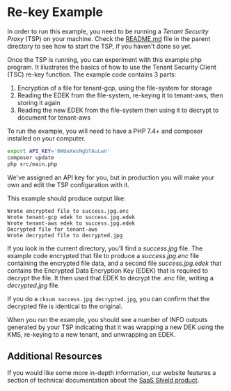 # Re-key Example

In order to run this example, you need to be running a _Tenant Security Proxy_ (TSP) on your machine.
Check the [README.md](../README.md) file in the parent directory to see how to start the TSP, if you haven't done so
yet.

Once the TSP is running, you can experiment with this example php program. It illustrates the basics of how
to use the Tenant Security Client (TSC) re-key function. The example code contains 3 parts:

1. Encryption of a file for tenant-gcp, using the file-system for storage
2. Reading the EDEK from the file-system, re-keying it to tenant-aws, then storing it again
3. Reading the new EDEK from the file-system then using it to decrypt to document for tenant-aws

To run the example, you will need to have a PHP 7.4+ and composer installed on your computer.

```bash
export API_KEY='0WUaXesNgbTAuLwn'
composer update
php src/main.php
```

We've assigned an API key for you, but in production you will make your own and edit the TSP
configuration with it.

This example should produce output like:

```
Wrote encrypted file to success.jpg.enc
Wrote tenant-gcp edek to success.jpg.edek
Wrote tenant-aws edek to success.jpg.edek
Decrypted file for tenant-aws
Wrote decrypted file to decrypted.jpg
```

If you look in the current directory, you'll find a _success.jpg_ file. The example code encrypted
that file to produce a _success.jpg.enc_ file containing the encrypted file data, and a second file
_success.jpg.edek_ that contains the Encrypted Data Encryption Key (EDEK) that is required to
decrypt the file. It then used that EDEK to decrypt the _.enc_ file, writing a _decrypted.jpg_ file.

If you do a `cksum success.jpg decrypted.jpg`, you can confirm that the decrypted file is identical
to the original.

When you run the example, you should see a number of INFO outputs generated by your TSP indicating
that it was wrapping a new DEK using the KMS, re-keying to a new tenant, and unwrapping an EDEK.

## Additional Resources

If you would like some more in-depth information, our website features a section of technical
documentation about the [SaaS Shield product](https://ironcorelabs.com/docs/saas-shield/).
